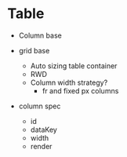 # Table

- Column base

- grid base

  - Auto sizing table container
  - RWD
  - Column width strategy?
    - fr and fixed px columns

- column spec
  - id
  - dataKey
  - width
  - render
